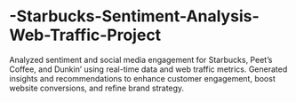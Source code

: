 # -Starbucks-Sentiment-Analysis-Web-Traffic-Project
Analyzed sentiment and social media engagement for Starbucks, Peet’s Coffee, and Dunkin’ using real-time data and web traffic metrics. Generated insights and recommendations to enhance customer engagement, boost website conversions, and refine brand strategy.
